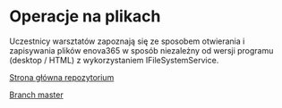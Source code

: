 ﻿# Operacje na plikach
    
Uczestnicy warsztatów zapoznają się ze sposobem otwierania i zapisywania plików enova365 w sposób niezależny od wersji programu (desktop / HTML) z wykorzystaniem IFileSystemService.

[Strona główna repozytorium](https://github.com/soneta/GeekOut2018.Workshops/)

[Branch master](https://github.com/soneta/GeekOut2018.Workshops/tree/master)
